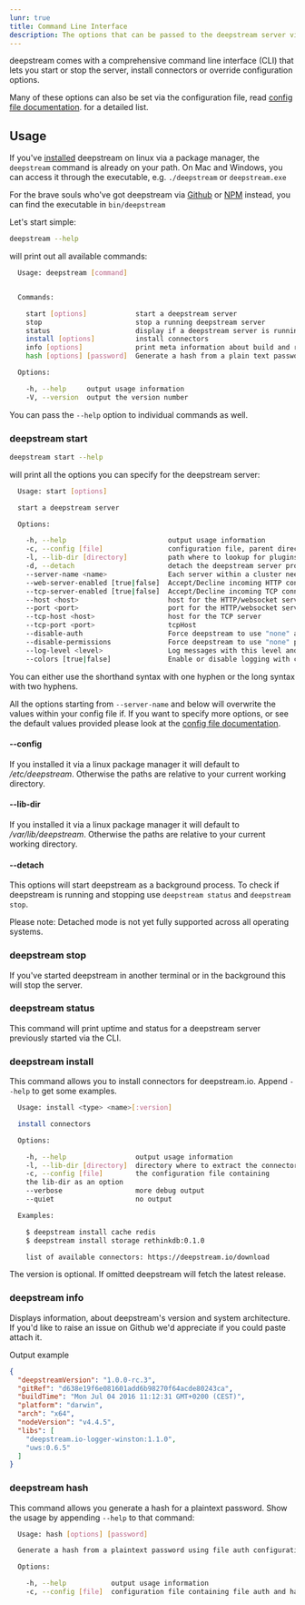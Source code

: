 ```yaml
---
lunr: true
title: Command Line Interface
description: The options that can be passed to the deepstream server via the command line
---
```


deepstream comes with a comprehensive command line interface (CLI) that lets you start or stop the server, install connectors or override configuration options.

Many of these options can also be set via the configuration file, read [config file documentation](../configuration). for a detailed list.

## Usage
If you've [installed](TODO) deepstream on linux via a package manager, the `deepstream` command is already on your path. On Mac and Windows, you can access it through the executable, e.g. `./deepstream` or `deepstream.exe`

For the brave souls who've got deepstream via [Github](https://github.com/deepstreamIO/deepstream.io) or [NPM](https://www.npmjs.com/package/deepstream.io) instead, you can find the executable in `bin/deepstream`

Let's start simple:

```bash
deepstream --help
```

will print out all available commands:

```bash
  Usage: deepstream [command]


  Commands:

    start [options]            start a deepstream server
    stop                       stop a running deepstream server
    status                     display if a deepstream server is running
    install [options]          install connectors
    info [options]             print meta information about build and runtime
    hash [options] [password]  Generate a hash from a plain text password using file auth configuration settings

  Options:

    -h, --help     output usage information
    -V, --version  output the version number
```

You can pass the `--help` option to individual commands as well.


### deepstream start

```bash
deepstream start --help
```

will print all the options you can specify for the deepstream server:

```bash
  Usage: start [options]

  start a deepstream server

  Options:

    -h, --help                         output usage information
    -c, --config [file]                configuration file, parent directory will be used as prefix for other config files
    -l, --lib-dir [directory]          path where to lookup for plugins like connectors and logger
    -d, --detach                       detach the deepstream server process
    --server-name <name>               Each server within a cluster needs a unique name
    --web-server-enabled [true|false]  Accept/Decline incoming HTTP connections
    --tcp-server-enabled [true|false]  Accept/Decline incoming TCP connections
    --host <host>                      host for the HTTP/websocket server
    --port <port>                      port for the HTTP/websocket server
    --tcp-host <host>                  host for the TCP server
    --tcp-port <port>                  tcpHost
    --disable-auth                     Force deepstream to use "none" auth type
    --disable-permissions              Force deepstream to use "none" permissions
    --log-level <level>                Log messages with this level and above
    --colors [true|false]              Enable or disable logging with colors
```

You can either use the shorthand syntax with one hyphen or the long syntax with two hyphens.

All the options starting from `--server-name` and below will overwrite the values within your config file if. If you want to specify more options, or see the default values provided please look at the [config file documentation](../configuration).

#### --config

If you installed it via a linux package manager it will default to _/etc/deepstream_.
Otherwise the paths are relative to your current working directory.

#### --lib-dir

If you installed it via a linux package manager it will default to _/var/lib/deepstream_.
Otherwise the paths are relative to your current working directory.

#### --detach

This options will start deepstream as a background process. To check if deepstream is running and stopping use `deepstream status` and `deepstream stop`.

Please note: Detached mode is not yet fully supported across all operating systems.

### deepstream stop

If you've started deepstream in another terminal or in the background this will stop the server.

### deepstream status

This command will print uptime and status for a deepstream server previously started via the CLI.

### deepstream install

This command allows you to install connectors for deepstream.io. Append `--help` to get some examples.

```bash
  Usage: install <type> <name>[:version]

  install connectors

  Options:

    -h, --help                 output usage information
    -l, --lib-dir [directory]  directory where to extract the connector, defaults to ./lib
    -c, --config [file]        the configuration file containing
    the lib-dir as an option
    --verbose                  more debug output
    --quiet                    no output

  Examples:

    $ deepstream install cache redis
    $ deepstream install storage rethinkdb:0.1.0

    list of available connectors: https://deepstream.io/download
```

The version is optional. If omitted deepstream will fetch the latest release.

### deepstream info
Displays information, about deepstream's version and system architecture.
If you'd like to raise an issue on Github we'd appreciate if you could paste attach it.

Output example

```json
{
  "deepstreamVersion": "1.0.0-rc.3",
  "gitRef": "d638e19f6e081601add6b98270f64acde80243ca",
  "buildTime": "Mon Jul 04 2016 11:12:31 GMT+0200 (CEST)",
  "platform": "darwin",
  "arch": "x64",
  "nodeVersion": "v4.4.5",
  "libs": [
    "deepstream.io-logger-winston:1.1.0",
    "uws:0.6.5"
  ]
}
```

### deepstream hash

This command allows you generate a hash for a plaintext password. Show the usage by appending `--help` to that command:

```bash
  Usage: hash [options] [password]

  Generate a hash from a plaintext password using file auth configuration settings

  Options:

    -h, --help           output usage information
    -c, --config [file]  configuration file containing file auth and hash settings
```
